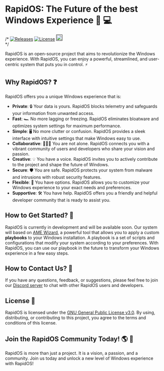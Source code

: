 # RapidOS: The Future of the best Windows Experience :star2: :computer:

/* [![Releases]()]()
[![License]()]()
<a href="" target="_blank"><img src="" alt="DonationAlerts" height="20px"></a>
<br> */

RapidOS is an open-source project that aims to revolutionize the Windows experience. With RapidOS, you can enjoy a powerful, streamlined, and user-centric system that puts you in control. :zap:

## Why RapidOS? :question:

RapidOS offers you a unique Windows experience that is:

- **Private**: :lock: Your data is yours. RapidOS blocks telemetry and safeguards your information from unwanted access.
- **Fast**: :racing_car: No more lagging or freezing. RapidOS eliminates bloatware and optimizes system settings for maximum performance.
- **Simple**: :desktop_computer: No more clutter or confusion. RapidOS provides a sleek interface with intuitive settings that make Windows easy to use.
- **Collaborative**: :people_holding_hands: You are not alone. RapidOS connects you with a vibrant community of users and developers who share your vision and passion.
- **Creative**: :bulb: You have a voice. RapidOS invites you to actively contribute to the project and shape the future of Windows.
- **Secure**: :shield: You are safe. RapidOS protects your system from malware and intrusions with robust security features.
- **Flexible**: :wrench: You have options. RapidOS allows you to customize your Windows experience to your exact needs and preferences.
- **Supportive**: :hammer_and_wrench: You have help. RapidOS offers you a friendly and helpful developer community that is ready to assist you.

## How to Get Started? :rocket:

RapidOS is currently in development and will be available soon. Our system will based on [AME Wizard](https://ameliorated.io/), a powerful tool that allows you to apply a custom **playbooks** to your Windows installation. A playbook is a set of scripts and configurations that modify your system according to your preferences. With RapidOS, you can use our playbook in the future to transform your Windows experience in a few easy steps.

## How to Contact Us? :email:

If you have any questions, feedback, or suggestions, please feel free to join our [Discord server](https://dsc.gg/rapid-community) to chat with other RapidOS users and developers.

## License :page_facing_up:

RapidOS is licensed under the [GNU General Public License v3.0](https://github.com/rapid-community/Rapid/blob/main/LICENSE). By using, distributing, or contributing to this project, you agree to the terms and conditions of this license.

## Join the RapidOS Community Today! :earth_americas: :star2:

RapidOS is more than just a project. It is a vision, a passion, and a community. Join us today and unlock a new level of Windows experience with RapidOS!

